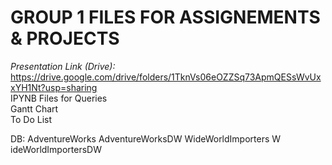 # GROUP 1 FILES FOR ASSIGNEMENTS & PROJECTS

*Presentation Link (Drive):* <br>
https://drive.google.com/drive/folders/1TknVs06eOZZSq73ApmQESsWvUxxYH1Nt?usp=sharing <br>
IPYNB Files for Queries <br>
Gantt Chart <br>
To Do List <br> 

DB:
AdventureWorks
AdventureWorksDW 
WideWorldImporters W
ideWorldImportersDW

